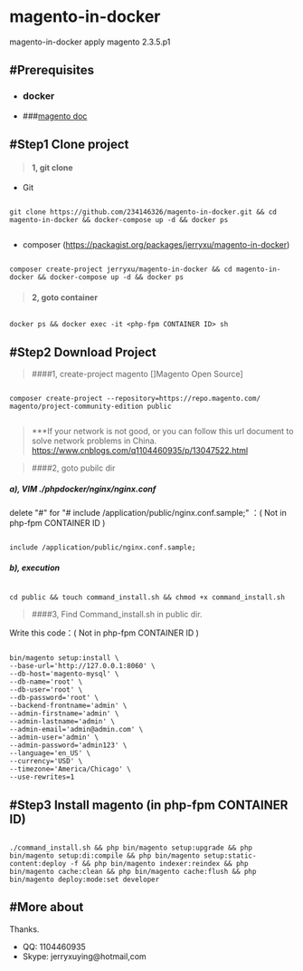 # magento-in-docker
magento-in-docker apply magento 2.3.5.p1

## #Prerequisites 

- ### docker
- ###[magento doc](https://devdocs.magento.com/guides/v2.3/install-gde/prereq/nginx.html) 

## #Step1 Clone project

> #### 1, git clone 

- Git 

```$xslt

git clone https://github.com/234146326/magento-in-docker.git && cd magento-in-docker && docker-compose up -d && docker ps 


``` 

- composer (https://packagist.org/packages/jerryxu/magento-in-docker)

```$xslt

composer create-project jerryxu/magento-in-docker && cd magento-in-docker && docker-compose up -d && docker ps

```


> #### 2, goto container 

```$xslt

docker ps && docker exec -it <php-fpm CONTAINER ID> sh

```



## #Step2 Download Project

> ####1, create-project magento []Magento Open Source]


````$xslt

composer create-project --repository=https://repo.magento.com/ magento/project-community-edition public


````

> ***If your network is not good, or you can follow this url document to solve network problems in China.
https://www.cnblogs.com/q1104460935/p/13047522.html

> ####2, goto pubilc dir

##### a), VIM ./phpdocker/nginx/nginx.conf


delete "#" for "# include /application/public/nginx.conf.sample;" ：( Not in php-fpm CONTAINER ID )

```$xslt

include /application/public/nginx.conf.sample;

```

##### b), execution

```$xslt

cd public && touch command_install.sh && chmod +x command_install.sh 

```
> ####3, Find Command_install.sh in public dir.


Write this code：( Not in php-fpm CONTAINER ID )

```$xslt

bin/magento setup:install \
--base-url='http://127.0.0.1:8060' \
--db-host='magento-mysql' \
--db-name='root' \
--db-user='root' \
--db-password='root' \
--backend-frontname='admin' \
--admin-firstname='admin' \
--admin-lastname='admin' \
--admin-email='admin@admin.com' \
--admin-user='admin' \
--admin-password='admin123' \
--language='en_US' \
--currency='USD' \
--timezone='America/Chicago' \
--use-rewrites=1

```

## #Step3   Install magento (in php-fpm CONTAINER ID)

```$xslt

./command_install.sh && php bin/magento setup:upgrade && php bin/magento setup:di:compile && php bin/magento setup:static-content:deploy -f && php bin/magento indexer:reindex && php bin/magento cache:clean && php bin/magento cache:flush && php bin/magento deploy:mode:set developer

```


## #More about

Thanks.

- QQ: 1104460935
- Skype: jerryxuying@hotmail,com

